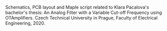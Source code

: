 Schematics, PCB layout and Maple script related to Klara Pacalova's bachelor's thesis: An Analog Filter with a Variable Cut-off Frequency using OTAmplifiers.
Czech Technical University in Prague, Faculty of Electrical Engineering, 2020.
